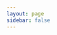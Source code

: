 ```yaml
---
layout: page
sidebar: false
---
```


<nav-tags></nav-tags>

<script setup>
import NavTags from '../../compose/NavTags.vue';
</script>
